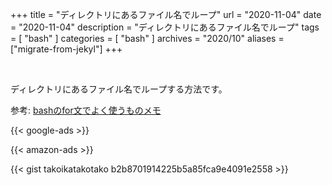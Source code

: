 +++
title =  "ディレクトリにあるファイル名でループ"
url = "2020-11-04"
date = "2020-11-04"
description = "ディレクトリにあるファイル名でループ"
tags = [
  "bash"
]
categories = [
  "bash"
]
archives = "2020/10"
aliases = ["migrate-from-jekyl"]
+++

<br>

ディレクトリにあるファイル名でループする方法です。

参考: [bashのfor文でよく使うものメモ](https://daipresents.com/2008/bash_for_memo/)

<!-- Google Ads -->
{{< google-ads >}}

<!-- Amazon Ads -->
{{< amazon-ads >}}

{{< gist takoikatakotako b2b8701914225b5a85fca9e4091e2558 >}}
